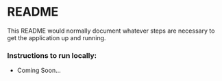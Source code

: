 # README

This README would normally document whatever steps are necessary to get the
application up and running.

### Instructions to run locally:
* Coming Soon...
